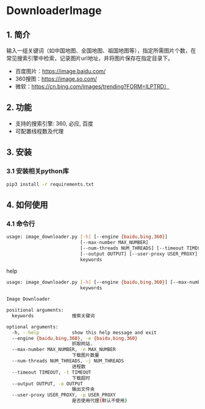 # DownloaderImage

## 1. 简介

输入一组关键词（如中国地图、全国地图、祖国地图等），指定所需图片个数，在常见搜索引擎中检索，记录图片url地址，并将图片保存在指定目录下。
+ 百度图片：https://image.baidu.com/
+ 360搜图：https://image.so.com/
+ 微软：https://cn.bing.com/images/trending?FORM=ILPTRD）


## 2. 功能

+ 支持的搜索引擎: 360, 必应, 百度
+ 可配置线程数及代理

## 3. 安装

### 3.1 安装相关python库


```bash
pip3 install -r requirements.txt
```

## 4. 如何使用

### 4.1 命令行

```bash
usage: image_downloader.py [-h] [--engine {baidu,bing,360}]
                           [--max-number MAX_NUMBER]
                           [--num-threads NUM_THREADS] [--timeout TIMEOUT]
                           [--output OUTPUT] [--user-proxy USER_PROXY]
                           keywords
```
help
```bash
usage: image_downloader.py [-h] [--engine {baidu,bing,360}] [--max-number MAX_NUMBER] [--num-threads NUM_THREADS] [--timeout TIMEOUT] [--output OUTPUT] [--user-proxy USER_PROXY]
                           keywords

Image Downloader

positional arguments:
  keywords              搜索关键词

optional arguments:
  -h, --help            show this help message and exit
  --engine {baidu,bing,360}, -e {baidu,bing,360}
                        抓取网站.
  --max-number MAX_NUMBER, -n MAX_NUMBER
                        下载图片数量
  --num-threads NUM_THREADS, -j NUM_THREADS
                        进程数
  --timeout TIMEOUT, -t TIMEOUT
                        下载超时
  --output OUTPUT, -o OUTPUT
                        输出文件夹
  --user-proxy USER_PROXY, -p USER_PROXY
                        是否使用代理(默认不使用)
```
